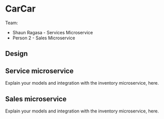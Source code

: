 # CarCar

Team:

* Shaun Ragasa - Services Microservice
* Person 2 - Sales Microservice

## Design

## Service microservice

Explain your models and integration with the inventory
microservice, here.

## Sales microservice

Explain your models and integration with the inventory
microservice, here.
